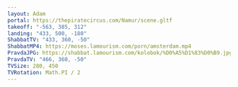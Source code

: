 ```yaml
---
layout: Adam
portal: https://thepiratecircus.com/Namur/scene.gltf
takeoff: "-563, 385, 312"
landing: "433, 500, -180"
ShabbatTV: "433, 360, -50"
ShabbatMP4: https://moses.lamourism.com/porn/amsterdam.mp4
PravdaJPG: https://shabbat.lamourism.com/kolobok/%D0%A5%D1%83%D0%B9.jpg
PravdaTV: "466, 360, -50"
TVSize: 280, 450
TVRotation: Math.PI / 2
---
```

